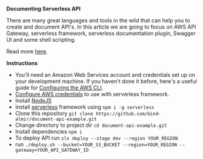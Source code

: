 **Documenting Serverless API**

There are many great languages and tools in the wild that can help you to create and document API's. In this article we are going to focus on AWS API Gateway, serverless framework, serverless documentation plugin, Swagger UI and some shell scripting. 

Read more [here](https://almirzulic.com/posts/documenting-serverless-api/).

**Instructions**

- You'll need an Amazon Web Services account and credentials set up on your development machine. If you haven't done it before, here's a useful guide for [Configuring the AWS CLI](https://docs.aws.amazon.com/cli/latest/userguide/cli-chap-configure.html).
- [Configure AWS credentials](https://serverless.com/framework/docs/providers/aws/guide/credentials/) to use with serverless framework.
- Install [NodeJS](https://nodejs.org) 
- Install [serverless](https://serverless.com/) framework using `npm i -g serverless`
- Clone this repository `git clone https://github.com/bind-almir/document-api-example.git`
- Change directory to project dir `cd document-api-example.git`
- Install dependencies `npm i`
- To deploy API run `sls deploy --stage dev --region YOUR_REGION`
- run `./deploy.sh --bucket=YOUR_S3_BUCKET --region=YOUR_REGION --gateway=YOUR_API_GATEWAY_ID`
